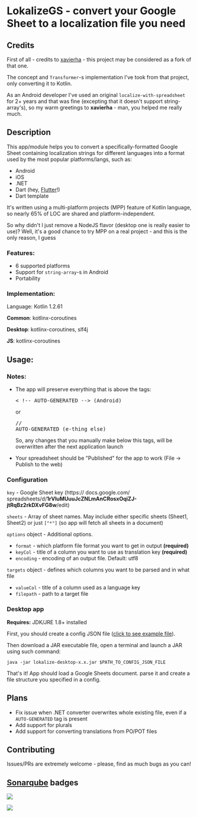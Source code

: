 # LokalizeGS - convert your Google Sheet to a localization file you need

## Credits

First of all - credits to [xavierha](https://github.com/xavierha/localize-with-spreadsheet) - this project may be considered as a fork of that one.

The concept and `Transformer`-s implementation I've took from that project, only converting it to Kotlin.

As an Android developer I've used an original `localize-with-spreadsheet` for 2+ years and that was fine (excepting that it doesn't support string-array's), so my warm greetings to **xavierha** - man, you helped me really much.

## Description

This app/module helps you to convert a specifically-formatted Google Sheet containing localization strings for different languages into a format used by the most popular platforms/langs, such as:

* Android
* iOS
* .NET
* Dart (hey, [Flutter](https://github.com/flutter/flutter)!)
* Dart template

It's written using a multi-platform projects (MPP) feature of Kotlin language, so nearly 65% of LOC are shared and platform-independent.

So why didn't I just remove a NodeJS flavor (desktop one is really easier to use)? Well, it's a good chance to try MPP on a real project - and this is the only reason, I guess

### Features:
* 6 supported platforms
* Support for `string-array`-s in Android
* Portability

### Implementation:
Language: Kotlin 1.2.61

**Common**: kotlinx-coroutines

**Desktop**: kotlinx-coroutines, slf4j

**JS**: kotlinx-coroutines


## Usage:

### Notes:
* The app will preserve everything that is above the tags: <pre>< !-- AUTO-GENERATED --> (Android)</pre>or<pre>// AUTO-GENERATED (e-thing else)</pre>
So, any changes that you manually make below this tags, will be overwritten after the next application launch

* Your spreadsheet should be "Published" for the app to work (File -> Publish to the web)

### Configuration
`key` - Google Sheet key (https:// docs.google.com/ spreadsheets/d/**1rVIuMUuuJcZNLmAnCRosxOqiZJ-jtRqBz2rkDXvFG8w**/edit)

`sheets` - Array of sheet names. May include either specific sheets (Sheet1, Sheet2) or just ``["*"]`` (so app will fetch all sheets in a document)

`options` object - Additional options.
* `format` - which platform file format you want to get in output **(required)**
* `keyCol` - title of a column you want to use as translation key **(required)**
* `encoding` - encoding of an output file. Default: utf8

`targets` object - defines which columns you want to be parsed and in what file
* `valueCol` - title of a column used as a language key
* `filepath` - path to a target file

### Desktop app
**Requires:** JDK/JRE 1.8+ installed

First, you should create a config JSON file ([click to see example file](https://github.com/amatsegor/lokalize-gs/blob/master/sample/config.json)).

Then download a JAR executable file, open a terminal and launch a JAR using such command: <pre>`java -jar lokalize-desktop-x.x.jar $PATH_TO_CONFIG_JSON_FILE`</pre>

That's it! App should load a Google Sheets document. parse it and create a file structure you specified in a config.

## Plans
* Fix issue when .NET converter overwrites whole existing file, even if a `AUTO-GENERATED` tag is present
* Add support for plurals
* Add support for converting translations from PO/POT files

## Contributing

Issues/PRs are extremely welcome - please, find as much bugs as you can!

## [Sonarqube](https://sonarcloud.io/dashboard?id=amatsegor_lokalize) badges

![](https://sonarcloud.io/api/project_badges/quality_gate?project=amatsegor_lokalize)

![](https://sonarcloud.io/api/project_badges/measure?project=amatsegor_lokalize&metric=sqale_index)
